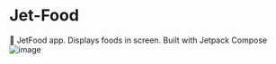 # Jet-Food
🍟 JetFood app. Displays foods in screen. Built with Jetpack Compose 
![image](https://user-images.githubusercontent.com/95674842/192444116-4665e000-4841-4939-a52a-3f3b1453a761.png)
